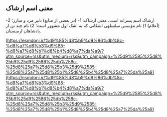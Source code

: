 ## معنی اسم ارشاک


ارشاک اسم پسرانه است، معنی ارشاک: 1- (در بعضی از منابع) دلیر مرد و مبارز؛ 2- (اَعلام) 1) نام مؤسس سلسلهی اشکانی که به اشک اول مشهور است؛ 2) نام چند تن از پادشاهان ارمنستان.

[https://esmdoni.ir/%d9%85%d8%b9%d9%86%db%8c-%d8%a7%d8%b3%d9%85-%d8%a7%d8%b1%d8%b4%d8%a7%da%a9/?utm_source=rss&utm_medium=rss&utm_campaign=%25d9%2585%25d8%25b9%25d9%2586%25db%258c-%25d8%25a7%25d8%25b3%25d9%2585-%25d8%25a7%25d8%25b1%25d8%25b4%25d8%25a7%25da%25a9](https://esmdoni.ir/%d9%85%d8%b9%d9%86%db%8c-%d8%a7%d8%b3%d9%85-%d8%a7%d8%b1%d8%b4%d8%a7%da%a9/?utm_source=rss&utm_medium=rss&utm_campaign=%25d9%2585%25d8%25b9%25d9%2586%25db%258c-%25d8%25a7%25d8%25b3%25d9%2585-%25d8%25a7%25d8%25b1%25d8%25b4%25d8%25a7%25da%25a9) 
